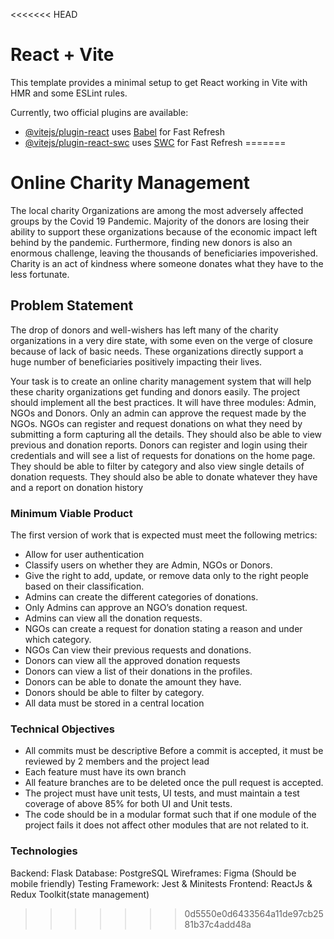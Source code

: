 <<<<<<< HEAD
# React + Vite

This template provides a minimal setup to get React working in Vite with HMR and some ESLint rules.

Currently, two official plugins are available:

- [@vitejs/plugin-react](https://github.com/vitejs/vite-plugin-react/blob/main/packages/plugin-react/README.md) uses [Babel](https://babeljs.io/) for Fast Refresh
- [@vitejs/plugin-react-swc](https://github.com/vitejs/vite-plugin-react-swc) uses [SWC](https://swc.rs/) for Fast Refresh
=======
# Online Charity Management
The local charity Organizations are among the most adversely affected groups by the Covid 19 Pandemic. Majority of the donors are losing their ability to support these organizations because of the economic impact left behind by the pandemic. Furthermore, finding new donors is also an enormous challenge, leaving the thousands of beneficiaries impoverished. Charity is an act of kindness where someone donates what they have to the less fortunate.


## Problem Statement
The drop of donors and well-wishers has left many of the charity organizations in a very dire state, with some even on the verge of closure because of lack of basic needs. These organizations directly support a huge number of beneficiaries positively impacting their lives. 

Your task is to create an online charity management system that will help these charity organizations get funding and donors easily. The project should implement all the best practices. It will have three modules: Admin, NGOs and Donors. Only an admin can approve the request made by the NGOs. NGOs can register and request donations on what they need by submitting a form capturing all the details. They should also be able to view previous and donation reports. 
Donors can register and login using their credentials and will see a list of requests for donations on the home page. They should be able to filter by category and also view single details of donation requests. They should also be able to donate whatever they have and a report on donation history


### Minimum Viable Product
The first version of work that is expected must meet the following metrics:
* Allow for user authentication
* Classify users on whether they are Admin, NGOs or Donors.
* Give the right to add, update, or remove data only to the right people based on their classification.
* Admins can create the different categories of donations.
* Only Admins can approve an NGO’s donation request.
* Admins can view all the donation requests.
* NGOs can create a request for donation stating a reason and under which category.
* NGOs Can view their previous requests and donations.
* Donors can view all the approved donation requests
* Donors can view a list of their donations in the profiles.
* Donors can be able to donate the amount they have.
* Donors should be able to filter by category.
* All data must be stored in a central location


### Technical Objectives
* All commits must be descriptive
Before a commit is accepted, it must be reviewed by 2 members and the project lead
* Each feature must have its own branch
* All feature branches are to be deleted once the pull request is accepted.
* The project must have unit tests, UI tests, and must maintain a  test coverage of above 85% for both UI and Unit tests.
* The code should be in a modular format such that if one module of the project fails it does not affect other modules that are not related to it.

### Technologies
Backend: Flask
Database: PostgreSQL
Wireframes: Figma (Should be mobile friendly)
Testing Framework: ​Jest & Minitests
Frontend: ReactJs & Redux Toolkit(state management)
>>>>>>> 0d5550e0d6433564a11de97cb2581b37c4add48a
